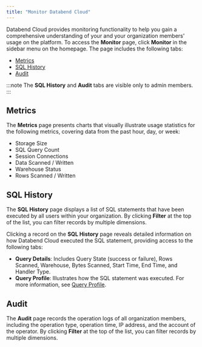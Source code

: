 ```yaml
---
title: "Monitor Databend Cloud"
---
```


Databend Cloud provides monitoring functionality to help you gain a comprehensive understanding of your and your organization members' usage on the platform. To access the **Monitor** page, click **Monitor** in the sidebar menu on the homepage. The page includes the following tabs:

- [Metrics](#metrics)
- [SQL History](#sql-history)
- [Audit](#audit)

:::note
The **SQL History** and **Audit** tabs are visible only to admin members.
:::

## Metrics

The **Metrics** page presents charts that visually illustrate usage statistics for the following metrics, covering data from the past hour, day, or week:

- Storage Size
- SQL Query Count
- Session Connections
- Data Scanned / Written
- Warehouse Status
- Rows Scanned / Written

## SQL History

The **SQL History** page displays a list of SQL statements that have been executed by all users within your organization. By clicking **Filter** at the top of the list, you can filter records by multiple dimensions.

Clicking a record on the **SQL History** page reveals detailed information on how Databend Cloud executed the SQL statement, providing access to the following tabs:

- **Query Details**: Includes Query State (success or failure), Rows Scanned, Warehouse, Bytes Scanned, Start Time, End Time, and Handler Type.
- **Query Profile**: Illustrates how the SQL statement was executed. For more information, see [Query Profile](/guides/query/query-profile).

## Audit

The **Audit** page records the operation logs of all organization members, including the operation type, operation time, IP address, and the account of the operator. By clicking **Filter** at the top of the list, you can filter records by multiple dimensions.
